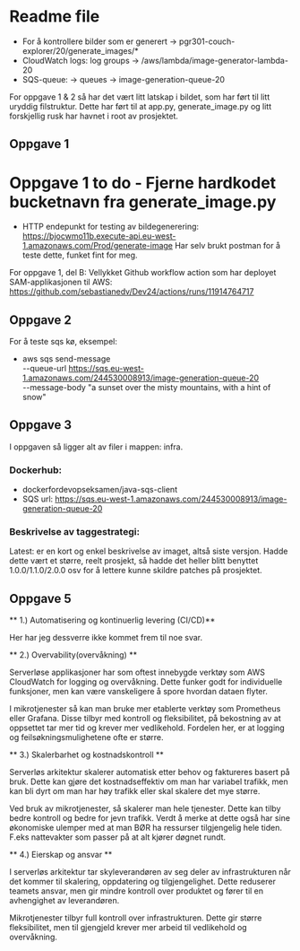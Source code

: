 # Readme file

* For å kontrollere bilder som er generert -> pgr301-couch-explorer/20/generate_images/*
* CloudWatch logs: log groups -> /aws/lambda/image-generator-lambda-20
* SQS-queue: -> queues -> image-generation-queue-20

For oppgave 1 & 2 så har det vært litt latskap i bildet, som har ført til litt uryddig filstruktur. Dette har ført til at app.py, generate_image.py og litt forskjellig rusk har havnet i root av prosjektet.

## Oppgave 1
# **Oppgave 1 to do - Fjerne hardkodet bucketnavn fra generate_image.py**

* HTTP endepunkt for testing av bildegenerering: https://bjocwmo11b.execute-api.eu-west-1.amazonaws.com/Prod/generate-image
Har selv brukt postman for å teste dette, funket fint for meg.

For oppgave 1, del B:
Vellykket Github workflow action som har deployet SAM-applikasjonen til AWS: 
https://github.com/sebastianedv/Dev24/actions/runs/11914764717

## Oppgave 2

For å teste sqs kø, eksempel:
- aws sqs send-message \
  --queue-url https://sqs.eu-west-1.amazonaws.com/244530008913/image-generation-queue-20 \
  --message-body "a sunset over the misty mountains, with a hint of snow"


## Oppgave 3

I oppgaven så ligger alt av filer i mappen: infra.

### Dockerhub: 

- dockerfordevopseksamen/java-sqs-client
- SQS url: https://sqs.eu-west-1.amazonaws.com/244530008913/image-generation-queue-20

### Beskrivelse av taggestrategi:

Latest: er en kort og enkel beskrivelse av imaget, altså siste versjon. Hadde dette vært et større, reelt prosjekt, så hadde det heller blitt benyttet 1.0.0/1.1.0/2.0.0 osv for å lettere kunne skildre patches på prosjektet.


## Oppgave 5

** 1.) Automatisering og kontinuerlig levering (CI/CD)**

Her har jeg dessverre ikke kommet frem til noe svar.

** 2.) Overvability(overvåkning) **

Serverløse applikasjoner har som oftest innebygde verktøy som AWS CloudWatch for logging og overvåkning. Dette funker godt for individuelle funksjoner, men kan være vanskeligere å spore hvordan dataen flyter.

I mikrotjenester så kan man bruke mer etablerte verktøy som Prometheus eller Grafana. 
Disse tilbyr med kontroll og fleksibilitet, på bekostning av at oppsettet tar mer tid og krever mer vedlikehold. 
Fordelen her, er at logging og feilsøkningsmulighetene ofte er større.


** 3.)  Skalerbarhet og kostnadskontroll **

Serverløs arkitektur skalerer automatisk etter behov og faktureres basert på bruk. Dette kan gjøre det kostnadseffektiv om man har variabel trafikk, men kan bli dyrt om man har høy trafikk eller skal skalere det mye større.

Ved bruk av mikrotjenester, så skalerer man hele tjenester. Dette kan tilby bedre kontroll og bedre for jevn trafikk. 
Verdt å merke at dette også har sine økonomiske ulemper med at man BØR ha ressurser tilgjengelig hele tiden. F.eks nattevakter som passer på at alt kjører døgnet rundt.


** 4.) Eierskap og ansvar **

I serverløs arkitektur tar skyleverandøren av seg deler av infrastrukturen når det kommer til skalering, oppdatering og tilgjengelighet.
Dette reduserer teamets ansvar, men gir mindre kontroll over produktet og fører til en avhengighet av leverandøren.

Mikrotjenester tilbyr full kontroll over infrastrukturen. Dette gir større fleksibilitet, men til gjengjeld krever mer arbeid til vedlikehold og overvåkning.